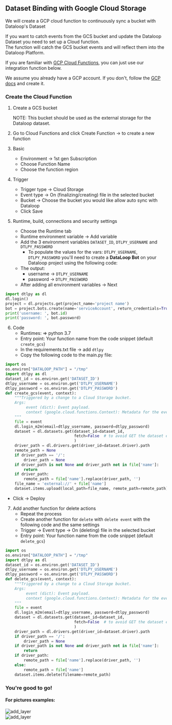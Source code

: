 ## Dataset Binding with Google Cloud Storage  
  
We will create a GCP cloud function to continuously sync a bucket with Dataloop's Dataset  
  
If you want to catch events from the GCS bucket and update the Dataloop Dataset you need to set up a Cloud function.  
The function will catch the GCS bucket events and will reflect them into the Dataloop Platform.  
  
If you are familiar with [GCP Cloud Functions](https://cloud.google.com/functions), you can just use our integration function below.  
  
We assume you already have a GCP account. If you don't, follow the [GCP docs](https://cloud.google.com/docs/get-started) and create it.  
  
### Create the Cloud Function  
1. Create a GCS bucket  
  
    NOTE: This bucket should be used as the external storage for the Dataloop dataset.  
  
2. Go to Cloud Functions and click Create Function -> to create a new function  
3. Basic  
   * Environment -> 1st gen Subscription  
   * Choose Function Name  
   * Choose the function region  
4. Trigger  
   * Trigger type -> Cloud Storage  
   * Event type ->  On (finalizing/creating) file in the selected bucket  
   * Bucket -> Choose the bucket you would like allow auto sync with Dataloop  
   * Click Save  
5. Runtime, build, connections and security settings  
   * Choose the Runtime tab  
   * Runtime environment variable -> Add variable  
   * Add the 3 environment variables `DATASET_ID`, `DTLPY_USERNAME` and `DTLPY_PASSWORD`  
     * To populate the values for the vars: `DTLPY_USERNAME`, `DTLPY_PASSWORD` you'll need to create a **DataLoop Bot** on your Dataloop project using the following code:  
    * The output:  
      * username -> `DTLPY_USERNAME`  
      * password -> `DTLPY_PASSWORD`  
    * After adding all environment variables -> Next  

```python
import dtlpy as dl
dl.login()
project = dl.projects.get(project_name='project name')
bot = project.bots.create(name='serviceAccount', return_credentials=True)
print('username: ', bot.id)
print('password: ', bot.password)
```
6. Code  
   * Runtimes: => python 3.7  
   * Entry point: Your function name from the code snippet (default `create_gcs`)  
   * In the requirements.txt file -> add `dtlpy`  
   * Copy the following code to the main.py file:  

```python
import os
os.environ["DATALOOP_PATH"] = "/tmp"
import dtlpy as dl
dataset_id = os.environ.get('DATASET_ID')
dtlpy_username = os.environ.get('DTLPY_USERNAME')
dtlpy_password = os.environ.get('DTLPY_PASSWORD')
def create_gcs(event, context):
    """Triggered by a change to a Cloud Storage bucket.
    Args:
         event (dict): Event payload.
         context (google.cloud.functions.Context): Metadata for the event.
    """
    file = event
    dl.login_m2m(email=dtlpy_username, password=dtlpy_password)
    dataset = dl.datasets.get(dataset_id=dataset_id,
                              fetch=False  # to avoid GET the dataset each time
                              )
    driver_path = dl.drivers.get(driver_id=dataset.driver).path
    remote_path = None
    if driver_path == '/':
        driver_path = None
    if driver_path is not None and driver_path not in file['name']:
        return
    if driver_path:
        remote_path = file['name'].replace(driver_path, '')
    file_name = 'external://' + file['name']
    dataset.items.upload(local_path=file_name, remote_path=remote_path)
```
* Click -> Deploy  
  
  
7. Add another function for delete actions  
   * Repeat the process  
   * Create another function for `delete` with `delete event` with the following code and the same settings  
   * Trigger -> Event type ->  On (deleting) file in the selected bucket  
   * Entry point: Your function name from the code snippet (default `delete_gcs`)  

```python
import os
os.environ["DATALOOP_PATH"] = "/tmp"
import dtlpy as dl
dataset_id = os.environ.get('DATASET_ID')
dtlpy_username = os.environ.get('DTLPY_USERNAME')
dtlpy_password = os.environ.get('DTLPY_PASSWORD')
def delete_gcs(event, context):
    """Triggered by a change to a Cloud Storage bucket.
    Args:
         event (dict): Event payload.
         context (google.cloud.functions.Context): Metadata for the event.
    """
    file = event
    dl.login_m2m(email=dtlpy_username, password=dtlpy_password)
    dataset = dl.datasets.get(dataset_id=dataset_id,
                              fetch=False  # to avoid GET the dataset each time
                              )
    driver_path = dl.drivers.get(driver_id=dataset.driver).path
    if driver_path == '/':
        driver_path = None
    if driver_path is not None and driver_path not in file['name']:
        return
    if driver_path:
        remote_path = file['name'].replace(driver_path, '')
    else:
        remote_path = file['name']
    dataset.items.delete(filename=remote_path)
```
### You're good to go!  
  
  
  
#### For pictures examples:  
  
![add_layer](../../../assets/bind_gcs/create_function.png)  
![add_layer](../../../assets/bind_gcs/settings.png)  
